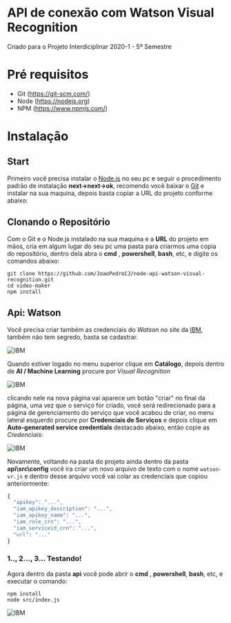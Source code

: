 # API de conexão com Watson Visual Recognition

Criado para o Projeto Interdiciplinar 2020-1 - 5º Semestre

# Pré requisitos

- Git (https://git-scm.com/)
- Node (https://nodejs.org)
- NPM (https://www.npmjs.com/)

# Instalação

## Start

Primeiro você precisa instalar o [Node.js](https://nodejs.org/en/) no seu pc e seguir o procedimento padrão de instalação **next->next->ok**, recomendo você baixar o [Git](https://git-scm.com/downloads) e instalar na sua maquina, depois basta copiar a URL do projeto conforme abaixo:

## Clonando o Repositório
Com o Git e o Node.js instalado na sua maquina e a **URL** do projeto em mãos, cria em algum lugar do seu pc uma pasta para criarmos uma copia do repositório, dentro dela abra o **cmd** , **powershell**, **bash**, etc, e digite os comandos abaixo:
```
git clone https://github.com/JoaoPedroCJ/node-api-watson-visual-recognition.git
cd video-maker
npm install
```

## Api: Watson
Você precisa criar também as credenciais do *Watson* no site da [IBM](https://cloud.ibm.com/login), também não tem segredo, basta se cadastrar.

![IBM](http://cdn.nerdvana.com.br/github/ibm1.jpg)

 Quando estiver logado no menu superior clique em **Catálogo**, depois dentro de **AI / Machine Learning** procure por *Visual Recognition*

 ![IBM](http://cdn.nerdvana.com.br/github/ibm2.jpg)

clicando nele na nova página vai aparece um botão "criar" no final da página, uma vez que o serviço for criado, você será redirecionado para a página de gerenciamento do serviço que você acabou de criar, no menu lateral esquerdo procure por **Credenciais de Serviços** e depois clique em **Auto-generated service credentials** destacado abaixo, então copie as *Credenciais*:

![IBM](http://cdn.nerdvana.com.br/github/ibm3.png)

Novamente, voltando na pasta do projeto ainda dentro da pasta **api\src\config** você ira criar um novo arquivo de texto com o nome `watson-vr.js` e dentro desse arquivo você vai colar as credenciais que copiou anteriormente:
``` js
{
  "apikey": "...",
  "iam_apikey_description": "...",
  "iam_apikey_name": "...",
  "iam_role_crn": "...",
  "iam_serviceid_crn": "...",
  "url": "..."
}
```

### 1.., 2..., 3... Testando!
Agora dentro da pasta **api** você pode abrir o **cmd** , **powershell**, **bash**, etc, e executar o comando:
```
npm install
node src/index.js
```

![IBM](http://cdn.nerdvana.com.br/github/powershell.gif)